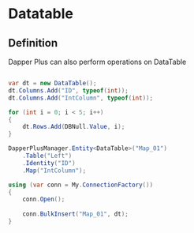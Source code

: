 # Datatable


## Definition

Dapper Plus can also perform operations on DataTable


```csharp

var dt = new DataTable();
dt.Columns.Add("ID", typeof(int));
dt.Columns.Add("IntColumn", typeof(int));

for (int i = 0; i < 5; i++)
{
	dt.Rows.Add(DBNull.Value, i);
}

DapperPlusManager.Entity<DataTable>("Map_01")
	.Table("Left")
	.Identity("ID")
	.Map("IntColumn");

using (var conn = My.ConnectionFactory())
{
	conn.Open();
	
	conn.BulkInsert("Map_01", dt);
}

```
